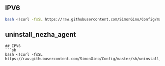 ## IPV6
```sh
bash <(curl -fsSL https://raw.githubusercontent.com/SimonGino/Config/master/sh/ipv6.sh)
```
## uninstall_nezha_agent
```shell
## IPV6
```sh
bash <(curl -fsSL https://raw.githubusercontent.com/SimonGino/Config/master/sh/uninstall_nezha_agent.sh)
```
